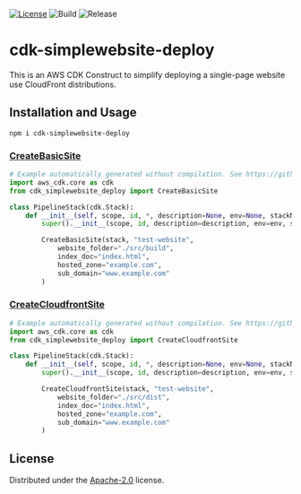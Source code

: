 [![License](https://img.shields.io/badge/License-Apache%202.0-yellowgreen.svg)](https://opensource.org/licenses/Apache-2.0)
![Build](https://github.com/SnapPetal/cdk-simplewebsite-deploy/workflows/Build/badge.svg)
![Release](https://github.com/SnapPetal/cdk-simplewebsite-deploy/workflows/Release/badge.svg?branch=main)

# cdk-simplewebsite-deploy

This is an AWS CDK Construct to simplify deploying a single-page website use CloudFront distributions.

## Installation and Usage

```console
npm i cdk-simplewebsite-deploy
```

### [CreateBasicSite](https://github.com/snappetal/cdk-simplewebsite-deploy/blob/main/API.md#cdk-cloudfront-deploy-createbasicsite)

```python
# Example automatically generated without compilation. See https://github.com/aws/jsii/issues/826
import aws_cdk.core as cdk
from cdk_simplewebsite_deploy import CreateBasicSite

class PipelineStack(cdk.Stack):
    def __init__(self, scope, id, *, description=None, env=None, stackName=None, tags=None, synthesizer=None, terminationProtection=None, analyticsReporting=None):
        super().__init__(scope, id, description=description, env=env, stackName=stackName, tags=tags, synthesizer=synthesizer, terminationProtection=terminationProtection, analyticsReporting=analyticsReporting)

        CreateBasicSite(stack, "test-website",
            website_folder="./src/build",
            index_doc="index.html",
            hosted_zone="example.com",
            sub_domain="www.example.com"
        )
```

### [CreateCloudfrontSite](https://github.com/snappetal/cdk-simplewebsite-deploy/blob/main/API.md#cdk-cloudfront-deploy-createcloudfrontsite)

```python
# Example automatically generated without compilation. See https://github.com/aws/jsii/issues/826
import aws_cdk.core as cdk
from cdk_simplewebsite_deploy import CreateCloudfrontSite

class PipelineStack(cdk.Stack):
    def __init__(self, scope, id, *, description=None, env=None, stackName=None, tags=None, synthesizer=None, terminationProtection=None, analyticsReporting=None):
        super().__init__(scope, id, description=description, env=env, stackName=stackName, tags=tags, synthesizer=synthesizer, terminationProtection=terminationProtection, analyticsReporting=analyticsReporting)

        CreateCloudfrontSite(stack, "test-website",
            website_folder="./src/dist",
            index_doc="index.html",
            hosted_zone="example.com",
            sub_domain="www.example.com"
        )
```

## License

Distributed under the [Apache-2.0](./LICENSE) license.
